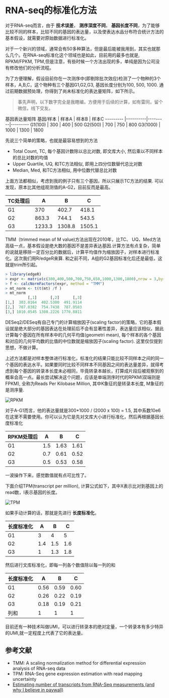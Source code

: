 # RNA-seq的标准化方法

对于RNA-seq而言，由于 **技术误差**， **测序深度不同**， **基因长度不同**，为了能够比较不同的样本，比较不同的基因的表达量，以及使表达水品分布符合统计方法的基本假设，就需要对原始数据进行标准化。

对于一个新兴的领域，通常会有50多种算法，但是最后能被我用到，其实也就那么几个。在RNA-seq标准化这个领域也是如此，目前用的最多也就是, RPKM/FPKM, TPM,但是注意，有些时候一个方法出现的多，单纯是因为公司没有修改他们的分析流程。

为了方便理解，假设目前你在一次测序中(即剔除批次效应)检测了一个物种的3个样本，A,B,C，这个物种有三个基因G1,G2,G3, 基因长度分别为100, 500, 1000. 通过前期数据预处理，你得到了尚未标准化的表达量矩阵，如下所示。

> 事先声明，以下数字完全是我瞎编，方便用于后续的计算，如有雷同，留个微信，线下交友。

基因表达量矩阵
基因/样本  | 样本A | 样本B |  样本C
--------- |----------|---------|---------
 G1(100)  |  300  | 400  | 500
 G2(500)  |  700  | 750  | 800
 G3(1000) | 1000  | 1300 | 1800

先说三个简单的策略，也就是最容易想到的方法

- Total Count, TC, 每个基因计数除以总比对数, 即文库大小, 然后乘以不同样本的总比对数的均值
- Upper Quartile, UQ, 和TC方法相似, 即用上四分位数替代总比对数
- Median, Med, 和TC方法相似, 用中位数代替总比对数

上面方法都相似，考虑到我的例子只有三个基因，所以只展示TC方法的结果. 可以发现，原本比其他组观测值的A-G2，目前反而是最高。

TC处理后| A  |  B   | C
---| -----  | ------| ----
G1 |  370	| 402.7 | 418.1
G2 |  863.3 | 744.1 | 543.5
G3 |  1233.3| 1308.8| 1505.1

TMM（trimmed mean of M value)方法出现在2010年，比TC、 UQ、Med方法高级一点，基本假设是绝大数的基因不是差异表达基因.计算方法有点复杂，简单的说就是移除一定百分比的数据后，计算平均值作为缩放因子，对样本进行标准化。这次我们用R/edgeR来算. 和之前不同，A组的G2基因标准化后还是最低，这就是trim所引起。

```r
> library(edgeR)
> expr <- matrix(c(300,400,500,700,750,650,1000,1300,1800),nrow = 3,byrow = TRUE)
> f <- calcNormFactors(expr, method = "TMM")
> mt_norm <- t(t(mt) /f )
> mt_norm
          [,1]      [,2]      [,3]
[1,]  303.0164  402.5300  491.9114
[2,]  707.0382  754.7438  787.0583
[3,] 1010.0545 1308.2226 1770.8811
```

DESeq2/DESeq有自己专门的计算缩放因子(scaling factor)的策略，它的基本假设就是绝大部分的基因表达在处理前后不会有显著性差异，表达量应该相似，据此计算每个基因在所有样本中的几何平均值(geometri mean), 每个样本的各个基因和对应的几何平均数的比值的中位数就是缩放因子(scaling factor). 这里仅仅提到思想，不做计算。

上述方法都是对样本整体进行标准化，标准化的结果只能比较不同样本之间的同一个基因的表达水平。如果要同时比较不同样本不同基因之间的表达量差异，就得考虑到每个基因的转录本长度未必相同，毕竟转录本越长，打算成片段后被观察到的概率会高一点。最长尝试解决这个问题，应该是单端测序时代的RPKM(双端则是FPKM), 全称为Reads Per Kilobase Million, 其中K象征的是转录本长度, M象征的是测序量.

![RPKM](http://oex750gzt.bkt.clouddn.com/18-5-18/98036060.jpg)

对于A-G1而言，他的表达量就是300*1000 / (2000 x 100) = 1.5, 其中系数10e6在这里不需要使用。你可以认为它是先对文库大小进行标准化，然后再根据基因长度标准化

RPKM处理后| A  |  B   | C
---| -----  | ------| ----
G1 |1.5 | 1.63 | 1.61
G2 |0.7	| 0.61 | 0.52
G3 |0.5	| 0.53 | 0.58

一波操作下来，感觉数值就有点可比性了。

下面介绍TPM(transcript per million), 计算公式如下，其中X表示比对到基因上的read数，l表示基因的长度。

![TPM](http://oex750gzt.bkt.clouddn.com/18-5-18/15988391.jpg)

如果手动计算的话，那就是先进行 **长度标准化**，

长度标准化| A  |  B   | C
---| -----  | ------| ----
G1 | 3| 4 | 5
G2 |1.4	| 1.5 | 1.6
G3 |1| 1.3 | 1.8

然后进行文库标准化，即每一列各个数值除以每一列的和

长度标准化| A  |  B   | C
---| -----  | ------| ----
G1 |0.56|0.59|0.60
G2 |0.26|0.22|0.19
G3 |0.18|0.19|0.21
列和| 1  | 1  | 1

目前还有一种技术叫做UMI，可以进行转录本的绝对定量，一个转录本有多少特异的UMI,就一定程度上代表了它的表达量。

## 参考文献

- TMM: A scaling normalization method for differential expression analysis of RNA-seq data
- TPM: RNA-Seq gene expression estimation with read mapping uncertainty
- [Estimating number of transcripts from RNA-Seq measurements (and why I believe in paywall)](https://liorpachter.wordpress.com/2014/04/30/estimating-number-of-transcripts-from-rna-seq-measurements-and-why-i-believe-in-paywall/)